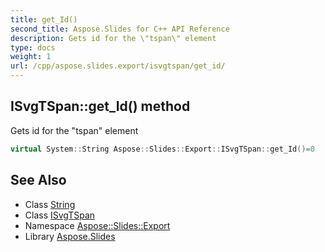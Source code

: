 ```yaml
---
title: get_Id()
second_title: Aspose.Slides for C++ API Reference
description: Gets id for the \"tspan\" element
type: docs
weight: 1
url: /cpp/aspose.slides.export/isvgtspan/get_id/
---
```

## ISvgTSpan::get_Id() method


Gets id for the \"tspan\" element

```cpp
virtual System::String Aspose::Slides::Export::ISvgTSpan::get_Id()=0
```

## See Also

* Class [String](../../system/string/)
* Class [ISvgTSpan](./)
* Namespace [Aspose::Slides::Export](../)
* Library [Aspose.Slides](../../)